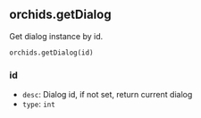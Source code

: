 
## orchids.getDialog

Get dialog instance by id.

```
orchids.getDialog(id)
```

### id

* `desc`: Dialog id, if not set, return current dialog
* `type`: `int`
